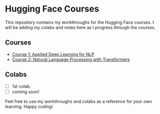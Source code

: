 # Hugging Face Courses

This repository contains my workthroughs for the Hugging Face courses. I will be adding my colabs and notes here as I progress through the courses.

## Courses

- [Course 1: Applied Deep Learning for NLP](https://huggingface.co/learn/deep-rl-course)
- [Course 2: Natural Language Processing with Transformers](https://huggingface.co/learn/nlp-course)


## Colabs

- [ ] 1st colab
- [ ] coming soon!

Feel free to use my workthroughs and colabs as a reference for your own learning. Happy coding!
